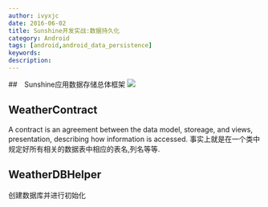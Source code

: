 ```yaml
---
author: ivyxjc
date: 2016-06-02
title: Sunshine开发实战:数据持久化
category: Android
tags: [android,android_data_persistence]
keywords:
description:
---
```


##　Sunshine应用数据存储总体框架
![](http://oezmbgg4j.bkt.clouddn.com/sunshine_data_persistence.png)

## WeatherContract
A contract is an agreement between the data model, storeage, and views, presentation, describing how information is accessed.
事实上就是在一个类中规定好所有相关的数据表中相应的表名,列名等等.

## WeatherDBHelper

创建数据库并进行初始化
